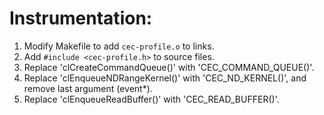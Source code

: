 # Instrumentation:

1. Modify Makefile to add `cec-profile.o` to links.
1. Add `#include <cec-profile.h>` to source files.
1. Replace 'clCreateCommandQueue()' with 'CEC_COMMAND_QUEUE()'.
1. Replace 'clEnqueueNDRangeKernel()' with 'CEC_ND_KERNEL()', and
   remove last argument (event*).
1. Replace 'clEnqueueReadBuffer()' with 'CEC_READ_BUFFER()'.
